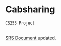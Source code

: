 # Cabsharing
```CS253 Project``` <br /><br />


<a href = "/docs/CodeClosed-SRS-CS253-2022.pdf"> SRS Document </a> updated.
